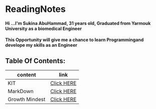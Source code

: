 # ReadingNotes

#### Hi ...I'm Sukina AbuHammad, 31 years old, Graduated from Yarmouk University as a biomedical Engineer
#### This Opportunity will give me a chance to learn Programmingand develope my skills as an Engineer

## Table Of Contents:

| content      | link                                                            |
| -----------  | ----------------------------------------------------------------|
| KIT          |[Click HERE](https://sukina12.github.io/GitSummary/ )|
| MarkDown     |[Click HERE](https://sukina12.github.io/Markdown/) |
|Growth Mindest|[Click HERE](https://sukina12.github.io/GrowthMindset/)|
